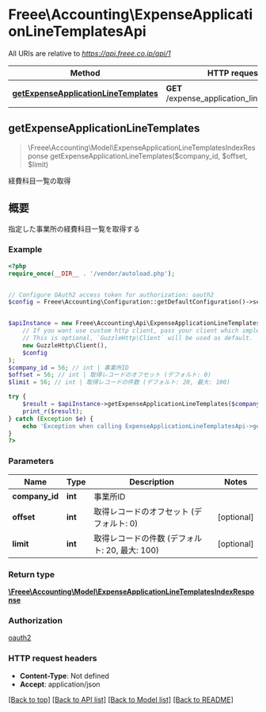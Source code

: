 # Freee\Accounting\ExpenseApplicationLineTemplatesApi

All URIs are relative to *https://api.freee.co.jp/api/1*

Method | HTTP request | Description
------------- | ------------- | -------------
[**getExpenseApplicationLineTemplates**](ExpenseApplicationLineTemplatesApi.md#getExpenseApplicationLineTemplates) | **GET** /expense_application_line_templates | 経費科目一覧の取得



## getExpenseApplicationLineTemplates

> \Freee\Accounting\Model\ExpenseApplicationLineTemplatesIndexResponse getExpenseApplicationLineTemplates($company_id, $offset, $limit)

経費科目一覧の取得

<h2 id=\"\">概要</h2>  <p>指定した事業所の経費科目一覧を取得する</p>

### Example

```php
<?php
require_once(__DIR__ . '/vendor/autoload.php');


// Configure OAuth2 access token for authorization: oauth2
$config = Freee\Accounting\Configuration::getDefaultConfiguration()->setAccessToken('YOUR_ACCESS_TOKEN');


$apiInstance = new Freee\Accounting\Api\ExpenseApplicationLineTemplatesApi(
    // If you want use custom http client, pass your client which implements `GuzzleHttp\ClientInterface`.
    // This is optional, `GuzzleHttp\Client` will be used as default.
    new GuzzleHttp\Client(),
    $config
);
$company_id = 56; // int | 事業所ID
$offset = 56; // int | 取得レコードのオフセット (デフォルト: 0)
$limit = 56; // int | 取得レコードの件数 (デフォルト: 20, 最大: 100)

try {
    $result = $apiInstance->getExpenseApplicationLineTemplates($company_id, $offset, $limit);
    print_r($result);
} catch (Exception $e) {
    echo 'Exception when calling ExpenseApplicationLineTemplatesApi->getExpenseApplicationLineTemplates: ', $e->getMessage(), PHP_EOL;
}
?>
```

### Parameters


Name | Type | Description  | Notes
------------- | ------------- | ------------- | -------------
 **company_id** | **int**| 事業所ID |
 **offset** | **int**| 取得レコードのオフセット (デフォルト: 0) | [optional]
 **limit** | **int**| 取得レコードの件数 (デフォルト: 20, 最大: 100) | [optional]

### Return type

[**\Freee\Accounting\Model\ExpenseApplicationLineTemplatesIndexResponse**](../Model/ExpenseApplicationLineTemplatesIndexResponse.md)

### Authorization

[oauth2](../../README.md#oauth2)

### HTTP request headers

- **Content-Type**: Not defined
- **Accept**: application/json

[[Back to top]](#) [[Back to API list]](../../README.md#documentation-for-api-endpoints)
[[Back to Model list]](../../README.md#documentation-for-models)
[[Back to README]](../../README.md)

